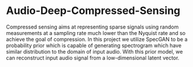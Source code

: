 # Audio-Deep-Compressed-Sensing


Compressed sensing aims at representing sparse signals using random measurements at a sampling rate much lower than the Nyquist rate and so achieve the goal of compression. In this project we utilize SpecGAN to be a probability prior which is capable of generating spectrogram which have similar distribution to the domain of input audio. With this prior model, we can reconstruct input audio signal from a low-dimensional latent vector.

